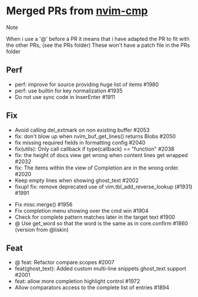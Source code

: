 # Merged PRs from [nvim-cmp](https://github.com/hrsh7th/nvim-cmp)

> [!NOTE]
> When i use a '@' before a PR it means that i have adapted the PR to fit with the other PRs, (see the PRs folder)
> These won't have a patch file in the PRs folder

## Perf
- perf: improve for source providing huge list of items #1980
- perf: use builtin for key normalization #1935
- Do not use sync code in InserEnter #1911

## Fix
- Avoid calling del_extmark on non existing buffer #2053
- fix: don't blow up when nvim_buf_get_lines() returns Blobs #2050
- fix missing required fields in formatting config #2040 
- fix(utils): Only call callback if type(callback) == "function" #2038
- fix: the height of docs view get wrong when content lines get wrapped #2032
- fix: The items within the view of Completion are in the wrong order. #2020
- Keep empty lines when showing ghost_text #2002
- fixup! fix: remove deprecated use of vim.tbl_add_reverse_lookup (#1931) #1991
<!-- - @ Use keyword_pattern for is_symbol check #1975  -->
- Fix misc.merge() #1956
- Fix completion menu showing over the cmd win #1904
- Check for complete pattern matches later in the target text #1900
- @ Use get_word so that the word is the same as in core.confirm #1860 (version from @liskin)

## Feat
- @ feat: Refactor compare.scopes #2007
- feat(ghost_text): Added custom multi-line snippets ghost_text support #2001
- feat: allow more completion highlight control #1972
- Allow comparators access to the complete list of entries #1894

